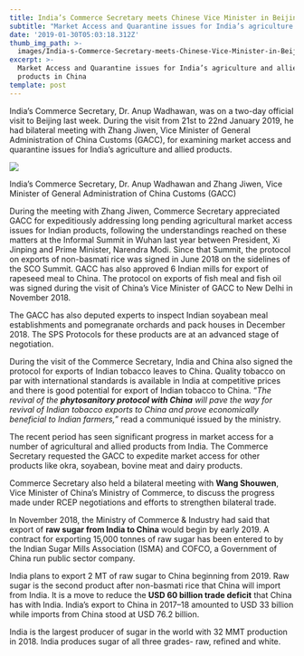 ```yaml
---
title: India’s Commerce Secretary meets Chinese Vice Minister in Beijing
subtitle: "Market Access and Quarantine issues for India’s agriculture and allied products in\_China"
date: '2019-01-30T05:03:18.312Z'
thumb_img_path: >-
  images/India-s-Commerce-Secretary-meets-Chinese-Vice-Minister-in-Beijing/1*iW-Gvu4G9w49L3a87h8wjQ.jpeg
excerpt: >-
  Market Access and Quarantine issues for India’s agriculture and allied
  products in China
template: post
---
```

India’s Commerce Secretary, Dr. Anup Wadhawan, was on a two-day official visit to Beijing last week. During the visit from 21st to 22nd January 2019, he had bilateral meeting with Zhang Jiwen, Vice Minister of General Administration of China Customs (GACC), for examining market access and quarantine issues for India’s agriculture and allied products.

![](/images/India-s-Commerce-Secretary-meets-Chinese-Vice-Minister-in-Beijing/1*iW-Gvu4G9w49L3a87h8wjQ.jpeg)

<figcaption>India’s Commerce Secretary, Dr. Anup Wadhawan and Zhang Jiwen, Vice Minister of General Administration of China Customs&nbsp;(GACC)</figcaption>

During the meeting with Zhang Jiwen, Commerce Secretary appreciated GACC for expeditiously addressing long pending agricultural market access issues for Indian products, following the understandings reached on these matters at the Informal Summit in Wuhan last year between President, Xi Jinping and Prime Minister, Narendra Modi. Since that Summit, the protocol on exports of non-basmati rice was signed in June 2018 on the sidelines of the SCO Summit. GACC has also approved 6 Indian mills for export of rapeseed meal to China. The protocol on exports of fish meal and fish oil was signed during the visit of China’s Vice Minister of GACC to New Delhi in November 2018.

The GACC has also deputed experts to inspect Indian soyabean meal establishments and pomegranate orchards and pack houses in December 2018. The SPS Protocols for these products are at an advanced stage of negotiation.

During the visit of the Commerce Secretary, India and China also signed the protocol for exports of Indian tobacco leaves to China. Quality tobacco on par with international standards is available in India at competitive prices and there is good potential for export of Indian tobacco to China. “*The revival of the* ***phytosanitory protocol with China*** *will pave the way for revival of Indian tobacco exports to China and prove economically beneficial to Indian farmers,*” read a communiqué issued by the ministry.

The recent period has seen significant progress in market access for a number of agricultural and allied products from India. The Commerce Secretary requested the GACC to expedite market access for other products like okra, soyabean, bovine meat and dairy products.

Commerce Secretary also held a bilateral meeting with **Wang Shouwen**, Vice Minister of China’s Ministry of Commerce, to discuss the progress made under RCEP negotiations and efforts to strengthen bilateral trade.

In November 2018, the Ministry of Commerce & Industry had said that export of **raw sugar from India to China** would begin by early 2019. A contract for exporting 15,000 tonnes of raw sugar has been entered to by the Indian Sugar Mills Association (ISMA) and COFCO, a Government of China run public sector company.

India plans to export 2 MT of raw sugar to China beginning from 2019. Raw sugar is the second product after non-basmati rice that China will import from India. It is a move to reduce the **USD 60 billion trade deficit** that China has with India. India’s export to China in 2017–18 amounted to USD 33 billion while imports from China stood at USD 76.2 billion.

India is the largest producer of sugar in the world with 32 MMT production in 2018. India produces sugar of all three grades- raw, refined and white.
